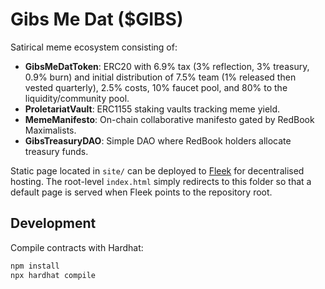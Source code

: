 # Gibs Me Dat ($GIBS)

Satirical meme ecosystem consisting of:

- **GibsMeDatToken**: ERC20 with 6.9% tax (3% reflection, 3% treasury, 0.9% burn) and initial distribution of 7.5% team (1% released then vested quarterly), 2.5% costs, 10% faucet pool, and 80% to the liquidity/community pool.
- **ProletariatVault**: ERC1155 staking vaults tracking meme yield.
- **MemeManifesto**: On-chain collaborative manifesto gated by RedBook Maximalists.
- **GibsTreasuryDAO**: Simple DAO where RedBook holders allocate treasury funds.

Static page located in `site/` can be deployed to [Fleek](https://fleek.co) for decentralised hosting. The root-level `index.html` simply redirects to this folder so that a default page is served when Fleek points to the repository root.

## Development

Compile contracts with Hardhat:

```bash
npm install
npx hardhat compile
```

